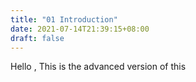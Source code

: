 ```yaml
---
title: "01 Introduction"
date: 2021-07-14T21:39:15+08:00
draft: false
---
```


Hello , This is the advanced version of this
